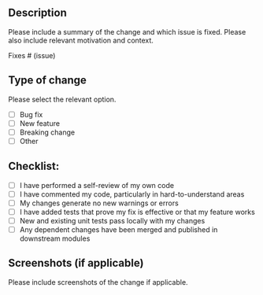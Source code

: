 ## Description

Please include a summary of the change and which issue is fixed. Please also include relevant motivation and context.

Fixes # (issue)

## Type of change

Please select the relevant option.

- [ ] Bug fix
- [ ] New feature
- [ ] Breaking change
- [ ] Other

## Checklist:

- [ ] I have performed a self-review of my own code
- [ ] I have commented my code, particularly in hard-to-understand areas
- [ ] My changes generate no new warnings or errors
- [ ] I have added tests that prove my fix is effective or that my feature works
- [ ] New and existing unit tests pass locally with my changes
- [ ] Any dependent changes have been merged and published in downstream modules

## Screenshots (if applicable)

Please include screenshots of the change if applicable.
